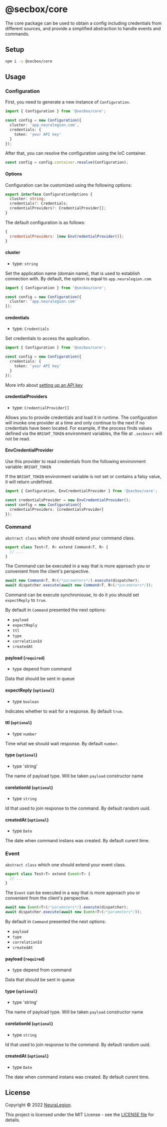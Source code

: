 # @secbox/core

The core package can be used to obtain a config including credentials from different sources, and provide a simplified abstraction to handle events and commands.

## Setup

```bash
npm i -s @secbox/core
```

## Usage

### Configuration

First, you need to generate a new instance of `Configuration`.

```ts
import { Configuration } from '@secbox/core';

const config = new Configuration({
  cluster: 'app.neuralegion.com',
  credentials: {
    token: 'your API key'
  }
});
```

After that, you can resolve the configuration using the IoC container.

```ts
const config = config.container.resolve(Configuration);
```

#### Options

Configuration can be customized using the following options:

```ts
export interface ConfigurationOptions {
  cluster: string;
  credentials?: Credentials;
  credentialProviders?: CredentialProvider[];
}
```

The default configuration is as follows:

```js
{
  credentialProviders: [new EnvCredentialProvider()];
}
```

#### cluster

- type: `string`

Set the application name (domain name), that is used to establish connection with. By default, the option is equal to `app.neuralegion.com`.

```ts
import { Configuration } from '@secbox/core';

const config = new Configuration({
  cluster: 'app.neuralegion.com'
});
```

#### credentials
- type: `Credentials`

Set credentials to access the application.

```ts
import { Configuration } from '@secbox/core';

const config = new Configuration({
  credentials: {
    token: 'your API key'
  }
});
```

More info about [setting up an API key](https://docs.neuralegion.com/docs/manage-your-organization#manage-organization-apicli-authentication-tokens)

#### credentialProviders

- type: `CredentialProvider[]`

Allows you to provide credentials and load it in runtime. The configuration will invoke one provider at a time and only continue to the next if no credentials have been located. For example, if the process finds values defined via the `BRIGHT_TOKEN` environment variables, the file at `.secboxrc` will not be read.

#### EnvCredentialProvider

Use this provider to read credentials from the following environment variable: `BRIGHT_TOKEN`

If the `BRIGHT_TOKEN` environment variable is not set or contains a falsy value, it will return undefined.

```ts
import { Configuration, EnvCredentialProvider } from '@secbox/core';

const credentialsProvider = new EnvCredentialProvider();
const config = new Configuration({
  credentialProviders: [credentialsProvider]
});
```

### Command
`abstract class` which one should extend your command class.
```ts
export class Test<T, R> extend Command<T, R> {
  // ...
}
```

The Command can be executed in a way that is more approach you or convenient from the client's perspective.
```ts
await new Command<T, R>(/*parameters*/).execute(dispatcher);
await dispatcher.execute(await new Command<T, R>(/*parameters*/));
```

Command can be execute synchroniouse, to do it you should set `expectReply` to `true`.

By default in `Command` presented the next options:
- `payload`
- `expectReply`
- `ttl`
- `type`
- `correlationId`
- `createdAt`

#### payload (`required`)
- type depend from command

Data that should be sent in queue

#### expectReply (`optional`)
- type `boolean`

Indicates whether to wait for a response. By default `true`.

#### ttl (`optional`)
- type `number`

Time what we should wait response. By default `number`.

#### type (`optional`)
- type 'string'

The name of payload type. Will be taken `payload` constructor name

#### corelationId  (`optional`)
- type `string`

Id that used to join response to the command. By default random uuid.

#### createdAt (`optional`)
- type `Date`

The date when command instans was created. By default curent time.

### Event
`abstract class` which one should extend your event class.

```ts
export class Test<T> extend Event<T> {
  // ...
}
```

The `Event` can be executed in a way that is more approach you or convenient from the client's perspective.
```ts
await new Event<T>(/*parameters*/).execute(dispatcher);
await dispatcher.execute(await new Event<T>(/*parameters*/));
```

By default in `Command` presented the next options:
- `payload`
- `type`
- `correlationId`
- `createdAt`

#### payload (`required`)
- type depend from command

Data that should be sent in queue

#### type (`optional`)
- type 'string'

The name of payload type. Will be taken `payload` constructor name

#### corelationId  (`optional`)
- type `string`

Id that used to join response to the command. By default random uuid.

#### createdAt (`optional`)
- type `Date`

The date when command instans was created. By default curent time.



## License

Copyright © 2022 [NeuraLegion](https://github.com/NeuraLegion).

This project is licensed under the MIT License - see the [LICENSE file](LICENSE) for details.
